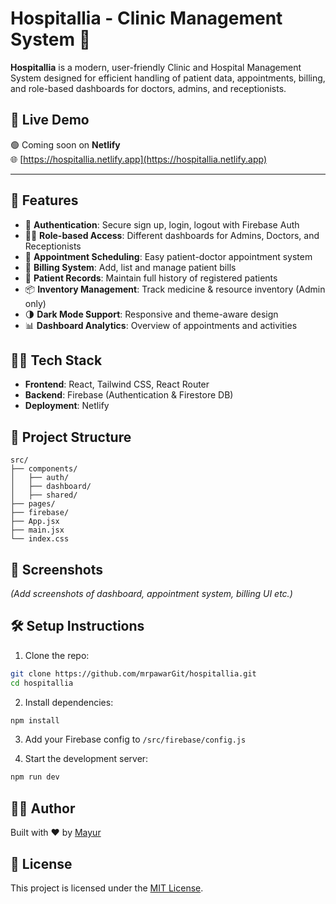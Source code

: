 # Hospitallia - Clinic Management System 🏥

**Hospitallia** is a modern, user-friendly Clinic and Hospital Management System designed for efficient handling of patient data, appointments, billing, and role-based dashboards for doctors, admins, and receptionists.

## 🚀 Live Demo

🟢 Coming soon on **Netlify**  
🌐 [https://hospitallia.netlify.app](https://hospitallia.netlify.app)

---

## 🚀 Features

- 🔐 **Authentication**: Secure sign up, login, logout with Firebase Auth
- 🧑‍⚕️ **Role-based Access**: Different dashboards for Admins, Doctors, and Receptionists
- 📅 **Appointment Scheduling**: Easy patient-doctor appointment system
- 🧾 **Billing System**: Add, list and manage patient bills
- 🧍 **Patient Records**: Maintain full history of registered patients
- 📦 **Inventory Management**: Track medicine & resource inventory (Admin only)
- 🌗 **Dark Mode Support**: Responsive and theme-aware design
- 📊 **Dashboard Analytics**: Overview of appointments and activities

## 🧑‍💻 Tech Stack

- **Frontend**: React, Tailwind CSS, React Router
- **Backend**: Firebase (Authentication & Firestore DB)
- **Deployment**: Netlify 

## 📂 Project Structure

```
src/
├── components/
│   ├── auth/
│   ├── dashboard/
│   ├── shared/
├── pages/
├── firebase/
├── App.jsx
├── main.jsx
└── index.css
```

## 📸 Screenshots

_(Add screenshots of dashboard, appointment system, billing UI etc.)_

## 🛠️ Setup Instructions

1. Clone the repo:

```bash
git clone https://github.com/mrpawarGit/hospitallia.git
cd hospitallia
```

2. Install dependencies:

```bash
npm install
```

3. Add your Firebase config to `/src/firebase/config.js`

4. Start the development server:

```bash
npm run dev
```

## 🙋‍♂️ Author

Built with ❤️ by [Mayur](https://github.com/mrpawarGit)

## 📜 License

This project is licensed under the [MIT License](LICENSE).
